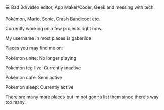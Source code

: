 :computer:  Bad 3d/video editor, App Maker/Coder, Geek and messing with tech.


Pokémon, Mario, Sonic, Crash Bandicoot etc.


Currently working on a few projects right now.


My username in most places is gaberilde


Places you may find me on:

Pokémon unite: No longer playing

Pokemon tcg live: Currently inactive

Pokémon cafe: Semi active

Pokemon sleep: Currently active


There sre many more places but im not gonna list them since there's way too many.
